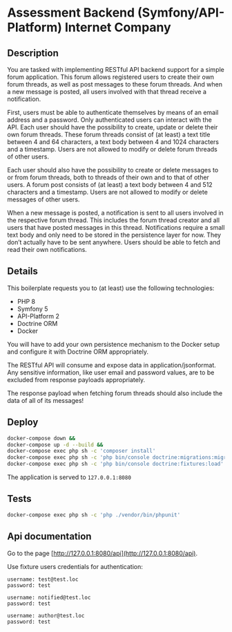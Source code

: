 # Assessment Backend (Symfony/API-Platform) Internet Company

## Description

You are tasked with implementing RESTful API backend support for a simple forum
application. This forum allows registered users to create their own forum threads, as well as
post messages to these forum threads. And when a new message is posted, all users
involved with that thread receive a notification.

First, users must be able to authenticate themselves by means of an email address and a
password. Only authenticated users can interact with the API.
Each user should have the possibility to create, update or delete their own forum threads.
These forum threads consist of (at least) a text title between 4 and 64 characters, a text
body between 4 and 1024 characters and a timestamp. Users are not allowed to modify or
delete forum threads of other users.

Each user should also have the possibility to create or delete messages to or from forum
threads, both to threads of their own and to that of other users. A forum post consists of (at
least) a text body between 4 and 512 characters and a timestamp. Users are not allowed to
modify or delete messages of other users.

When a new message is posted, a notification is sent to all users involved in the respective
forum thread. This includes the forum thread creator and all users that have posted
messages in this thread. Notifications require a small text body and only need to be stored in
the persistence layer for now. They don’t actually have to be sent anywhere. Users should
be able to fetch and read their own notifications.

## Details

This boilerplate requests you to (at least) use the following technologies:
* PHP 8
* Symfony 5
* API-Platform 2
* Doctrine ORM
* Docker

You will have to add your own persistence mechanism to the Docker setup and configure it
with Doctrine ORM appropriately.

The RESTful API will consume and expose data in application/jsonformat. Any sensitive
information, like user email and password values, are to be excluded from response
payloads appropriately.

The response payload when fetching forum threads should also include the data of all of its
messages!

## Deploy

```sh
docker-compose down &&
docker-compose up -d --build &&
docker-compose exec php sh -c 'composer install'
docker-compose exec php sh -c 'php bin/console doctrine:migrations:migrate'
docker-compose exec php sh -c 'php bin/console doctrine:fixtures:load'
```

The application is served to `127.0.0.1:8080`

## Tests

```sh
docker-compose exec php sh -c 'php ./vendor/bin/phpunit'
```

## Api documentation

Go to the page [http://127.0.0.1:8080/api](http://127.0.0.1:8080/api).

Use fixture users credentials for authentication:

```
username: test@test.loc
password: test

username: notified@test.loc
password: test

username: author@test.loc
password: test
```
